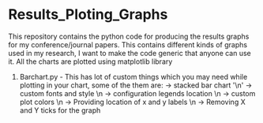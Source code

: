 # Results_Ploting_Graphs
This repository contains the python code for producing the results graphs for my conference/journal papers. This contains different kinds of graphs used in my research, I want to make the code generic that anyone can use it.
All the charts are plotted using matplotlib library
1. Barchart.py - This has lot of custom things which you may need while plotting in your chart, some of the them are:
   -> stacked bar chart '\n'
   -> custom fonts and style \n
   -> configuration legends location \n
   -> custom plot colors \n
   -> Providing location of x and y labels \n 
   -> Removing X and Y ticks for the graph
